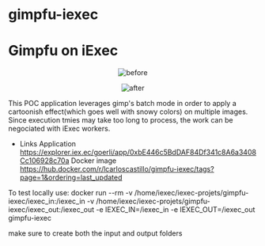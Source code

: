 # gimpfu-iexec

# Gimpfu on iExec

<p align="center">
<img src="https://user-images.githubusercontent.com/6378201/101988273-dfa8a880-3c98-11eb-8a28-c26f113d4fbe.png" alt="before"/>
</p>
<p align="center">
<img src="https://user-images.githubusercontent.com/6378201/101988277-e2a39900-3c98-11eb-93f6-0eca2411a17f.png" alt="after"/>
</p>

This POC application leverages gimp's batch mode in order to apply a cartoonish effect(which goes well with snowy colors) on multiple images. Since execution tmies may take too long to process, the work can be negociated with iExec workers.

*  Links 
Application https://explorer.iex.ec/goerli/app/0xbE446c5BdDAF84Df341c8A6a3408Cc106928c70a
Docker image https://hub.docker.com/r/lcarloscastillo/gimpfu-iexec/tags?page=1&ordering=last_updated

To test locally use:
docker run --rm -v /home/iexec/iexec-projets/gimpfu-iexec/iexec_in:/iexec_in -v /home/iexec/iexec-projets/gimpfu-iexec/iexec_out:/iexec_out -e IEXEC_IN=/iexec_in -e IEXEC_OUT=/iexec_out gimpfu-iexec

make sure to create both the input and output folders


